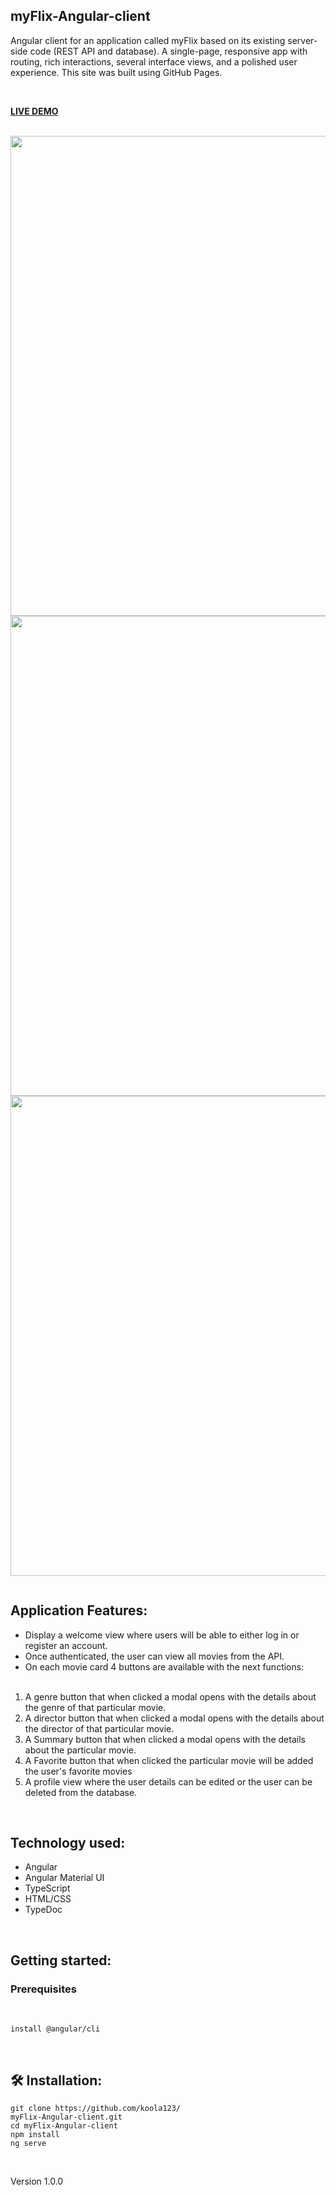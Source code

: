## myFlix-Angular-client

Angular client for an application called myFlix based on its existing server-side code (REST API and database). A single-page, responsive app with routing, rich interactions, several interface views, and a polished user experience.
This site was built using GitHub Pages.

<br/>

<strong>[LIVE DEMO](https://koola123.github.io/myFlix-Angular-client/welcome)</strong>

<br>

<img src="img/myflix-angular1.png" width="768px">
<img src="img/myflix-angular2.png" width="768px">
<img src="img/myflix-angular3.png" width="768px">

![]()

## Application Features:

- Display a welcome view where users will be able to either log in or register an account.
- Once authenticated, the user can view all movies from the API.
- On each movie card 4 buttons are available with the next functions:
<br><br>

1.	A genre button that when clicked a modal opens with the details about the genre of that particular movie.
2.	A director button that when clicked a modal opens with the details about the director of that particular movie.
3.	A Summary button that when clicked a modal opens with the details about the particular movie.
4.	A Favorite button that when clicked the particular movie will be added the user's favorite movies
5.	A profile view where the user details can be edited or the user can be deleted from the database.

<br>


## Technology used:

- Angular
- Angular Material UI
- TypeScript
- HTML/CSS
- TypeDoc

<br>

## Getting started:

### Prerequisites

<br>

`install @angular/cli`

<br>

## 🛠 Installation:

````
git clone https://github.com/koola123/
myFlix-Angular-client.git
cd myFlix-Angular-client
npm install
ng serve
````
<br>

Version 1.0.0

